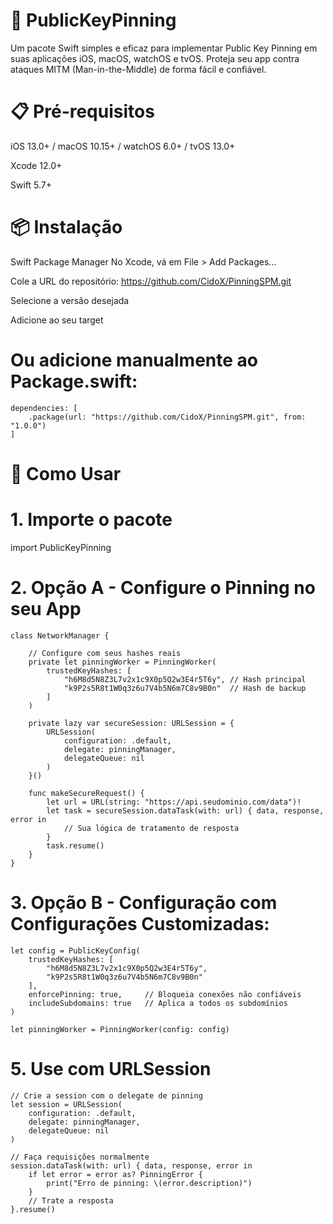 # 🔐 PublicKeyPinning
Um pacote Swift simples e eficaz para implementar Public Key Pinning em suas aplicações iOS, macOS, watchOS e tvOS. Proteja seu app contra ataques MITM (Man-in-the-Middle) de forma fácil e confiável.

# 📋 Pré-requisitos
iOS 13.0+ / macOS 10.15+ / watchOS 6.0+ / tvOS 13.0+

Xcode 12.0+

Swift 5.7+

# 📦 Instalação
Swift Package Manager
No Xcode, vá em File > Add Packages...

Cole a URL do repositório: https://github.com/CidoX/PinningSPM.git

Selecione a versão desejada

Adicione ao seu target

# Ou adicione manualmente ao Package.swift:
    dependencies: [
        .package(url: "https://github.com/CidoX/PinningSPM.git", from: "1.0.0")
    ]

# 🚀 Como Usar
# 1. Importe o pacote

import PublicKeyPinning

# 2. Opção A - Configure o Pinning no seu App
    class NetworkManager {
        
        // Configure com seus hashes reais
        private let pinningWorker = PinningWorker(
            trustedKeyHashes: [
                "h6M8d5N8Z3L7v2x1c9X0p5Q2w3E4r5T6y", // Hash principal
                "k9P2s5R8t1W0q3z6u7V4b5N6m7C8v9B0n"  // Hash de backup
            ]
        )
        
        private lazy var secureSession: URLSession = {
            URLSession(
                configuration: .default,
                delegate: pinningManager,
                delegateQueue: nil
            )
        }()
        
        func makeSecureRequest() {
            let url = URL(string: "https://api.seudominio.com/data")!
            let task = secureSession.dataTask(with: url) { data, response, error in
                // Sua lógica de tratamento de resposta
            }
            task.resume()
        }
    }

# 3. Opção B - Configuração com Configurações Customizadas:
    let config = PublicKeyConfig(
        trustedKeyHashes: [
            "h6M8d5N8Z3L7v2x1c9X0p5Q2w3E4r5T6y",
            "k9P2s5R8t1W0q3z6u7V4b5N6m7C8v9B0n"
        ],
        enforcePinning: true,     // Bloqueia conexões não confiáveis
        includeSubdomains: true   // Aplica a todos os subdomínios
    )
    
    let pinningWorker = PinningWorker(config: config)

# 5. Use com URLSession

    // Crie a session com o delegate de pinning
    let session = URLSession(
        configuration: .default,
        delegate: pinningManager,
        delegateQueue: nil
    )
    
    // Faça requisições normalmente
    session.dataTask(with: url) { data, response, error in
        if let error = error as? PinningError {
            print("Erro de pinning: \(error.description)")
        }
        // Trate a resposta
    }.resume()
